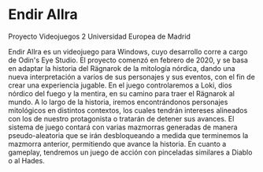 # Endir Allra
Proyecto Videojuegos 2 Universidad Europea de Madrid

Endir Allra es un videojuego para Windows, cuyo desarrollo corre a cargo de Odin's Eye Studio. El proyecto comenzó en febrero de 2020, y se basa en adaptar la historia del Rägnarok de la mitología nórdica, dando una nueva interpretación a varios de sus personajes y sus eventos, con el fin de crear una experiencia jugable.
En  el juego controlaremos a Loki, dios nórdico del fuego y la mentira, en su camino para traer el Rägnarok al mundo. A lo largo de la historia, iremos encontrándonos personajes mitológicos en distintos contextos, los cuales tendrán intereses alineados con los de nuestro protagonista o tratarán de detener sus avances. El sistema de juego contará con varias mazmorras generadas de manera pseudo-aleatoria que se irán desbloqueando a medida que terminemos la mazmorra anterior, permitiendo que avance la historia. En cuanto a gameplay, tendremos un juego de acción con pinceladas similares a Diablo o al Hades.
